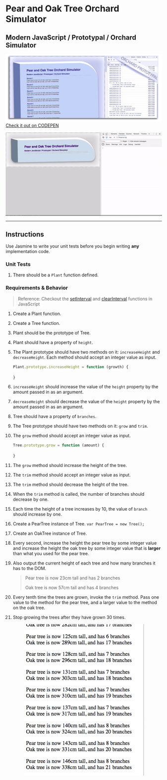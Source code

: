 # Pear and Oak Tree Orchard Simulator
## Modern JavaScript / Prototypal / Orchard Simulator

![Orchard](img/treefarm.jpg?raw=true "Orchard Screenshot")
[Check it out on CODEPEN](http://codepen.io/IAmericanArtist/pen/JKJrkR)

<p align="center">
  <img src="img/orchardLrgWConANIMATED.gif?raw=true" alt="Growing Trees"/>
</p>

***
## Instructions
Use Jasmine to write your unit tests before you begin writing **any** implementation code.

### Unit Tests

1. There should be a `Plant` function defined.
<!-- 1. There should be a `Tree` function defined. -->
<!-- 1. There should be a function named `increaseHeight` on the prototype of Plant. -->
<!-- 1. There should be a function named `decreaseHeight` on the prototype of Plant. -->
<!-- 1. There should be a `height` property on Plant. -->
<!-- 1. There should be a function named `grow` on the prototype of Tree. -->
<!-- 1. There should be a function named `trim` on the prototype of Tree. -->
<!-- 1. When you invoke the `trim` method on Tree, the height of the Tree should be reduced by the integer value that is passed as an argument (e.g. `PearTree.trim(2)`) -->
<!-- 1. When you invoke the `trim` method on Tree, the values of the `branches` property should be decreased by one. -->
<!-- 1. When you invoke the `grow` method on Tree, the height of the Tree should be increased by the integer value that is passed as an argument (e.g. `PearTree.grow(2)`) -->

### Requirements & Behavior

> Reference: Checkout the [setInterval](https://developer.mozilla.org/en-US/docs/Web/API/WindowTimers/setInterval) and [clearInterval](https://developer.mozilla.org/en-US/docs/Web/API/WindowTimers/clearInterval) functions in JavaScript

1. Create a Plant function.
1. Create a Tree function.
1. Plant should be the prototype of Tree.
1. Plant should have a property of `height`.
1. The Plant prototype should have two methods on it: `increaseHeight` and `decreaseHeight`. Each method should accept an integer value as input.
    ```js
    Plant.prototype.increaseHeight = function (growth) {

    }
    ```
1. `increaseHeight` should increase the value of the `height` property by the amount passed in as an argument.
1. `decreaseHeight` should decrease the value of the `height` property by the amount passed in as an argument.
1. Tree should have a property of `branches`.
1. The Tree prototype should have two methods on it: `grow` and `trim`.
1. The `grow` method should accept an integer value as input.
    ```js
    Tree.prototype.grow = function (amount) {

    }
    ```
1. The `grow` method should increase the height of the tree.

1. The `trim` method should accept an integer value as input.
1. The `trim` method should decrease the height of the tree.
1. When the `trim` method is called, the number of branches should decrease by one.

1. Each time the height of a tree increases by 10, the value of `branch` should increase by one.


1. Create a PearTree instance of Tree. `var PearTree = new Tree();`
1. Create an OakTree instance of Tree.
1. Every second, increase the height the pear tree by some integer value and increase the height the oak tree by some integer value that is **larger** than what you used for the pear tree.
1. Also output the current height of each tree and how many branches it has to the DOM.

    > Pear tree is now 23cm tall and has 2 branches
    > 
    > Oak tree is now 57cm tall and has 4 branches

1. Every tenth time the trees are grown, invoke the `trim` method. Pass one value to the method for the pear tree, and a larger value to the method on the oak tree.
1. Stop growing the trees after they have grown 30 times.

<p align="center">
  <img src="img/orchard.gif?raw=true" alt="Growing Trees"/>
</p>
